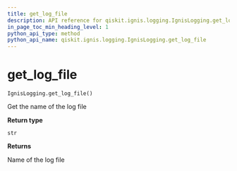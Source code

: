 ```yaml
---
title: get_log_file
description: API reference for qiskit.ignis.logging.IgnisLogging.get_log_file
in_page_toc_min_heading_level: 1
python_api_type: method
python_api_name: qiskit.ignis.logging.IgnisLogging.get_log_file
---
```


# get\_log\_file

<span id="qiskit.ignis.logging.IgnisLogging.get_log_file" />

`IgnisLogging.get_log_file()`

Get the name of the log file

**Return type**

`str`

**Returns**

Name of the log file

